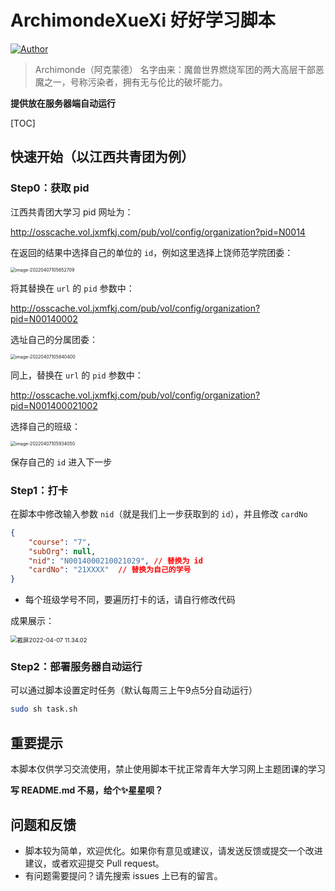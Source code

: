 # ArchimondeXueXi 好好学习脚本

[![Author](https://img.shields.io/badge/Author-Elli0t-blue)](https://spacey.top)

> Archimonde（阿克蒙德） 名字由来：魔兽世界燃烧军团的两大高层干部恶魔之一，号称污染者，拥有无与伦比的破坏能力。

**提供放在服务器端自动运行**

[TOC]

## 快速开始（以江西共青团为例）

### Step0：获取 pid

江西共青团大学习 pid 网址为：

http://osscache.vol.jxmfkj.com/pub/vol/config/organization?pid=N0014

在返回的结果中选择自己的单位的 `id`，例如这里选择上饶师范学院团委：

<img src="https://cdn.jsdelivr.net/gh/ybm911/blog_picture/img/image-20220407105652709.png" alt="image-20220407105652709" style="zoom:50%;" />

将其替换在 `url` 的 `pid` 参数中：

http://osscache.vol.jxmfkj.com/pub/vol/config/organization?pid=N00140002

选址自己的分属团委：

<img src="https://cdn.jsdelivr.net/gh/ybm911/blog_picture/img/image-20220407105840400.png" alt="image-20220407105840400" style="zoom:50%;" />

同上，替换在 `url` 的 `pid` 参数中：

http://osscache.vol.jxmfkj.com/pub/vol/config/organization?pid=N001400021002

选择自己的班级：

<img src="https://cdn.jsdelivr.net/gh/ybm911/blog_picture/img/image-20220407105934050.png" alt="image-20220407105934050" style="zoom:50%;" />

保存自己的 `id` 进入下一步

### Step1：打卡

在脚本中修改输入参数 `nid`（就是我们上一步获取到的 `id`），并且修改 `cardNo`

```json
{
	"course": "7",
	"subOrg": null,
	"nid": "N0014000210021029",	// 替换为 id
	"cardNo": "21XXXX"	// 替换为自己的学号
}
```

* 每个班级学号不同，要遍历打卡的话，请自行修改代码

成果展示：

<img src="https://cdn.jsdelivr.net/gh/ybm911/blog_picture/img/%E6%88%AA%E5%B1%8F2022-04-07%2011.34.02.png" alt="截屏2022-04-07 11.34.02" style="zoom:67%;" />

### Step2：部署服务器自动运行

可以通过脚本设置定时任务（默认每周三上午9点5分自动运行）

```bash
sudo sh task.sh
```

## 重要提示

本脚本仅供学习交流使用，禁止使用脚本干扰正常青年大学习网上主题团课的学习

**写 README.md 不易，给个✨星星呗？**

## 问题和反馈

- 脚本较为简单，欢迎优化。如果你有意见或建议，请发送反馈或提交一个改进建议，或者欢迎提交 Pull request。
- 有问题需要提问？请先搜索 issues 上已有的留言。